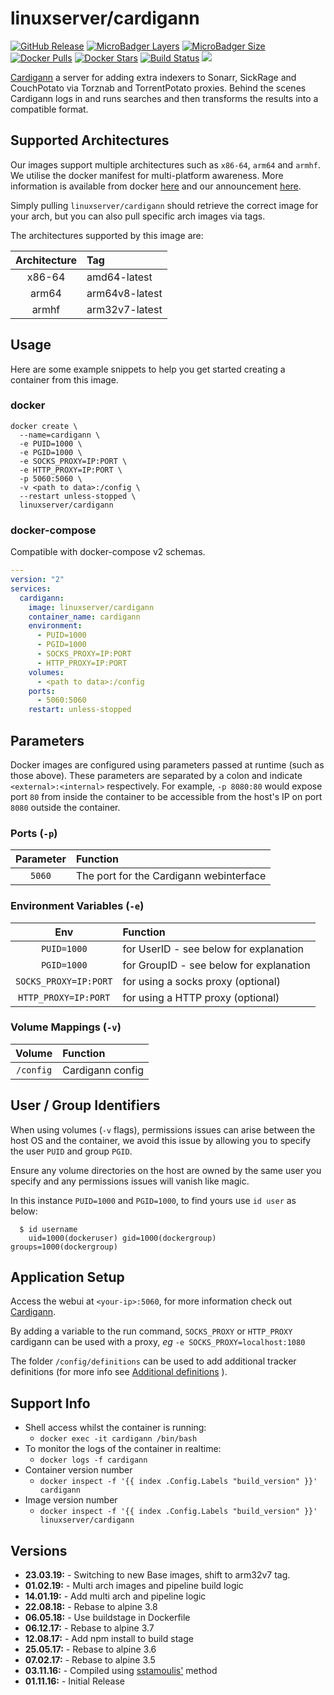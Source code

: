 # linuxserver/cardigann

[![GitHub Release](https://img.shields.io/github/release/linuxserver/docker-cardigann.svg?style=flat-square&color=E68523)](https://github.com/linuxserver/docker-cardigann/releases) [![MicroBadger Layers](https://img.shields.io/microbadger/layers/linuxserver/cardigann.svg?style=flat-square&color=E68523)](https://microbadger.com/images/linuxserver/cardigann) [![MicroBadger Size](https://img.shields.io/microbadger/image-size/linuxserver/cardigann.svg?style=flat-square&color=E68523)](https://microbadger.com/images/linuxserver/cardigann) [![Docker Pulls](https://img.shields.io/docker/pulls/linuxserver/cardigann.svg?style=flat-square&color=E68523)](https://hub.docker.com/r/linuxserver/cardigann) [![Docker Stars](https://img.shields.io/docker/stars/linuxserver/cardigann.svg?style=flat-square&color=E68523)](https://hub.docker.com/r/linuxserver/cardigann) [![Build Status](https://ci.linuxserver.io/view/all/job/Docker-Pipeline-Builders/job/docker-cardigann/job/master/badge/icon?style=flat-square)](https://ci.linuxserver.io/job/Docker-Pipeline-Builders/job/docker-cardigann/job/master/) [![](https://lsio-ci.ams3.digitaloceanspaces.com/linuxserver/cardigann/latest/badge.svg)](https://lsio-ci.ams3.digitaloceanspaces.com/linuxserver/cardigann/latest/index.html)

[Cardigann](https://github.com/cardigann/cardigann) a server for adding extra indexers to Sonarr, SickRage and CouchPotato via Torznab and TorrentPotato proxies. Behind the scenes Cardigann logs in and runs searches and then transforms the results into a compatible format.

## Supported Architectures

Our images support multiple architectures such as `x86-64`, `arm64` and `armhf`. We utilise the docker manifest for multi-platform awareness. More information is available from docker [here](https://github.com/docker/distribution/blob/master/docs/spec/manifest-v2-2.md#manifest-list) and our announcement [here](https://blog.linuxserver.io/2019/02/21/the-lsio-pipeline-project/).

Simply pulling `linuxserver/cardigann` should retrieve the correct image for your arch, but you can also pull specific arch images via tags.

The architectures supported by this image are:

| Architecture | Tag |
| :---: | :--- |
| x86-64 | amd64-latest |
| arm64 | arm64v8-latest |
| armhf | arm32v7-latest |

## Usage

Here are some example snippets to help you get started creating a container from this image.

### docker

```text
docker create \
  --name=cardigann \
  -e PUID=1000 \
  -e PGID=1000 \
  -e SOCKS_PROXY=IP:PORT \
  -e HTTP_PROXY=IP:PORT \
  -p 5060:5060 \
  -v <path to data>:/config \
  --restart unless-stopped \
  linuxserver/cardigann
```

### docker-compose

Compatible with docker-compose v2 schemas.

```yaml
---
version: "2"
services:
  cardigann:
    image: linuxserver/cardigann
    container_name: cardigann
    environment:
      - PUID=1000
      - PGID=1000
      - SOCKS_PROXY=IP:PORT
      - HTTP_PROXY=IP:PORT
    volumes:
      - <path to data>:/config
    ports:
      - 5060:5060
    restart: unless-stopped
```

## Parameters

Docker images are configured using parameters passed at runtime \(such as those above\). These parameters are separated by a colon and indicate `<external>:<internal>` respectively. For example, `-p 8080:80` would expose port `80` from inside the container to be accessible from the host's IP on port `8080` outside the container.

### Ports \(`-p`\)

| Parameter | Function |
| :---: | :--- |
| `5060` | The port for the Cardigann webinterface |

### Environment Variables \(`-e`\)

| Env | Function |
| :---: | :--- |
| `PUID=1000` | for UserID - see below for explanation |
| `PGID=1000` | for GroupID - see below for explanation |
| `SOCKS_PROXY=IP:PORT` | for using a socks proxy \(optional\) |
| `HTTP_PROXY=IP:PORT` | for using a HTTP proxy \(optional\) |

### Volume Mappings \(`-v`\)

| Volume | Function |
| :---: | :--- |
| `/config` | Cardigann config |

## User / Group Identifiers

When using volumes \(`-v` flags\), permissions issues can arise between the host OS and the container, we avoid this issue by allowing you to specify the user `PUID` and group `PGID`.

Ensure any volume directories on the host are owned by the same user you specify and any permissions issues will vanish like magic.

In this instance `PUID=1000` and `PGID=1000`, to find yours use `id user` as below:

```text
  $ id username
    uid=1000(dockeruser) gid=1000(dockergroup) groups=1000(dockergroup)
```

## Application Setup

Access the webui at `<your-ip>:5060`, for more information check out [Cardigann](https://github.com/cardigann/cardigann).

By adding a variable to the run command, `SOCKS_PROXY` or `HTTP_PROXY` cardigann can be used with a proxy, _eg_ `-e SOCKS_PROXY=localhost:1080`

The folder `/config/definitions` can be used to add additional tracker definitions \(for more info see [Additional definitions](https://github.com/cardigann/cardigann#definitions) \).

## Support Info

* Shell access whilst the container is running:
  * `docker exec -it cardigann /bin/bash`
* To monitor the logs of the container in realtime:
  * `docker logs -f cardigann`
* Container version number
  * `docker inspect -f '{{ index .Config.Labels "build_version" }}' cardigann`
* Image version number
  * `docker inspect -f '{{ index .Config.Labels "build_version" }}' linuxserver/cardigann`

## Versions

* **23.03.19:** - Switching to new Base images, shift to arm32v7 tag.
* **01.02.19:** - Multi arch images and pipeline build logic
* **14.01.19:** - Add multi arch and pipeline logic
* **22.08.18:** - Rebase to alpine 3.8
* **06.05.18:** - Use buildstage in Dockerfile
* **06.12.17:** - Rebase to alpine 3.7
* **12.08.17:** - Add npm install to build stage
* **25.05.17:** - Rebase to alpine 3.6
* **07.02.17:** - Rebase to alpine 3.5
* **03.11.16:** - Compiled using [sstamoulis'](https://github.com/sstamoulis) method
* **01.11.16:** - Initial Release

